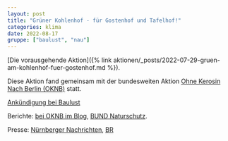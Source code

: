 ```yaml
---
layout: post
title: "Grüner Kohlenhof - für Gostenhof und Tafelhof!"
categories: klima
date: 2022-08-17
gruppe: ["baulust", "nau"] 
---
```


[Die vorausgehende Aktion]({% link aktionen/_posts/2022-07-29-gruen-am-kohlenhof-fuer-gostenhof.md %}).

Diese Aktion fand gemeinsam mit der bundesweiten Aktion [Ohne Kerosin Nach Berlin (OKNB)](https://ohnekerosinnachberlin.com/) statt.

[Ankündigung bei Baulust](https://www.baulust.de/termine/detail/aktion-kohlenhof)

Berichte: 
[bei OKNB im Blog](https://ohnekerosinnachberlin.com/demo-in-nuernberg-18-8/),
[BUND Naturschutz](https://nuernberg-stadt.bund-naturschutz.de/aktuelles/artikel/fuer-mehr-gruen-in-gostenhof-und-gegen-verkehrsflut).

Presse:
[Nürnberger Nachrichten](https://www.nn.de/nuernberg/mehr-grun-nurnberger-verein-baulust-und-naturschutzer-fordern-park-am-kohlenhof-1.12445435), [BR](https://www.br.de/nachrichten/bayern/radaktivisten-in-nuernberg-verkehrsbehinderungen-erwartet,TEmSQqF)

